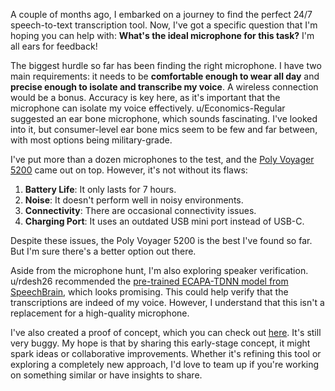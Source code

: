 A couple of months ago, I embarked on a journey to find the perfect 24/7 speech-to-text transcription tool. Now, I've got a specific question that I'm hoping you can help with: **What's the ideal microphone for this task?** I'm all ears for feedback!

The biggest hurdle so far has been finding the right microphone. I have two main requirements: it needs to be **comfortable enough to wear all day** and **precise enough to isolate and transcribe my voice**. A wireless connection would be a bonus. Accuracy is key here, as it's important that the microphone can isolate my voice effectively. u/Economics-Regular suggested an ear bone microphone, which sounds fascinating. I've looked into it, but consumer-level ear bone mics seem to be few and far between, with most options being military-grade.

I've put more than a dozen microphones to the test, and the [Poly Voyager 5200](https://www.poly.com/us/en/products/headsets/voyager/voyager-5200) came out on top. However, it's not without its flaws:

1. **Battery Life**: It only lasts for 7 hours.
1. **Noise**: It doesn't perform well in noisy environments.
1. **Connectivity**: There are occasional connectivity issues.
1. **Charging Port**: It uses an outdated USB mini port instead of USB-C.

Despite these issues, the Poly Voyager 5200 is the best I've found so far. But I'm sure there's a better option out there.

Aside from the microphone hunt, I'm also exploring speaker verification. u/rdesh26 recommended the [pre-trained ECAPA-TDNN model from SpeechBrain](https://huggingface.co/speechbrain/spkrec-ecapa-voxceleb), which looks promising. This could help verify that the transcriptions are indeed of my voice. However, I understand that this isn't a replacement for a high-quality microphone.

I've also created a proof of concept, which you can check out [here](https://github.com/8ta4/say). It's still very buggy. My hope is that by sharing this early-stage concept, it might spark ideas or collaborative improvements. Whether it's refining this tool or exploring a completely new approach, I'd love to team up if you're working on something similar or have insights to share.
